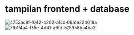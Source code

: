 # tampilan frontend + database
![4753ac8f-1042-4202-a1cd-06a1e224018a](https://user-images.githubusercontent.com/107673415/234783725-ee140fd0-5989-4e30-ae57-b186c1b13ea5.jpg)
![7fb1f4a4-f85e-4d41-a6fd-525958ba4ba2](https://user-images.githubusercontent.com/107673415/234783692-e2a65b7d-b4f9-4b30-a0a7-7cba4dfbc539.jpg)
